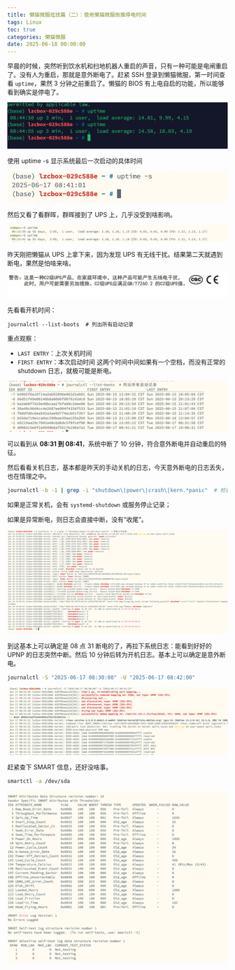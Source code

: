 ```yaml
---
title: 懒猫微服炫技篇（二）：使用懒猫微服倒推停电时间
tags: Linux
toc: true
categories: 懒猫微服
date: 2025-06-18 00:00:00
---
```


早晨的时候，突然听到饮水机和扫地机器人重启的声音，只有一种可能是电闸重启了。没有人为重启，那就是意外断电了。赶紧 SSH 登录到懒猫微服，第一时间查看 `uptime`，果然 3 分钟之前重启了。懒猫的 BIOS 有上电自启的功能，所以能够看到确实是停电了。

![610a2721b7c9a4c5bcdc51a1960736b9](https://raw.githubusercontent.com/cloudsmithy/picgo-imh/master/610a2721b7c9a4c5bcdc51a1960736b9.png)

使用 uptime -s 显示系统最后一次启动的具体时间

<!-- more -->

![image-20250617102236473](https://raw.githubusercontent.com/cloudsmithy/picgo-imh/master/image-20250617102236473.png)

然后又看了看群晖，群晖接到了 UPS 上，几乎没受到啥影响。

![image-20250617100146123](https://raw.githubusercontent.com/cloudsmithy/picgo-imh/master/image-20250617100146123.png)

昨天刚把懒猫从 UPS 上拿下来，因为发现 UPS 有无线干扰。结果第二天就遇到断电，果然是怕啥来啥。

![9cf0f2aed68bcbfc70c00103441ffb52](https://raw.githubusercontent.com/cloudsmithy/picgo-imh/master/9cf0f2aed68bcbfc70c00103441ffb52.jpg)

先看看开机时间：

```
journalctl --list-boots  # 列出所有启动记录
```

重点观察：

- `LAST ENTRY`：上次关机时间
- `FIRST ENTRY`：本次启动时间
  这两个时间中间如果有一个空档，而没有正常的 shutdown 日志，就极可能是断电。

![image-20250617101108571](https://raw.githubusercontent.com/cloudsmithy/picgo-imh/master/image-20250617101108571.png)

可以看到从 **08:31 到 08:41**，系统中断了 10 分钟，符合意外断电并自动重启的特征。

然后看看关机日志，基本都是昨天的手动关机的日志，今天意外断电的日志丢失，也在情理之中。

```bash
journalctl -b -1 | grep -i "shutdown\|power\|crash\|kern.*panic"  # 检查上次会话
```

如果是正常关机，会有 `systemd-shutdown` 或服务停止记录；

如果是异常断电，则日志会直接中断，没有“收尾”。

![image-20250617101216758](https://raw.githubusercontent.com/cloudsmithy/picgo-imh/master/image-20250617101216758.png)

到这基本上可以确定是 08 点 31 断电的了，再拉下系统日志：能看到好好的 UPNP 的日志突然中断。然后 10 分钟后转为开机日志。基本上可以确定是意外断电。

```bash
journalctl -S "2025-06-17 08:30:00" -U "2025-06-17 08:42:00"
```

![image-20250617101440333](https://raw.githubusercontent.com/cloudsmithy/picgo-imh/master/image-20250617101440333.png)

赶紧查下 SMART 信息，还好没啥事。

```bash
smartctl -a /dev/sda
```

![image-20250617101951207](https://raw.githubusercontent.com/cloudsmithy/picgo-imh/master/image-20250617101951207.png)
